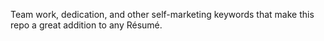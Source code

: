 Team work, dedication, and other self-marketing keywords that make this repo a great addition to any Résumé.
